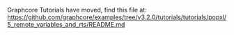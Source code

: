 Graphcore Tutorials have moved, find this file at:
https://github.com/graphcore/examples/tree/v3.2.0/tutorials/tutorials/popxl/5_remote_variables_and_rts/README.md
